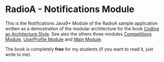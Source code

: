# RadioA - Notifications Module

This is the Notifications Java9+ Module of the RadioA sample application written as a demostration of the modular architecture for the book [Coding an Architecture Style](https://leanpub.com/codinganarchitecturestyle). See also the others three modules [Competitions Module](https://github.com/enriquemolinari/radioa-competition), [UserProfile Module](https://github.com/enriquemolinari/radioa-userprofile) and [Main Module](https://github.com/enriquemolinari/radioa-main). 

The book is completely **free** for my students (if you want to read it, just write to me).